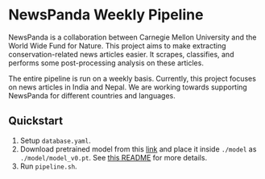 # NewsPanda Weekly Pipeline
NewsPanda is a collaboration between Carnegie Mellon University and the World Wide Fund for Nature. This project aims to make extracting conservation-related news articles easier. It scrapes, classifies, and performs some post-processing analysis on these articles. 

The entire pipeline is run on a weekly basis. Currently, this project focuses on news articles in India and Nepal. We are working towards supporting NewsPanda for different countries and languages.

## Quickstart
1. Setup `database.yaml`.
2. Download pretrained model from this [link](https://drive.google.com/file/d/1dKKwpj43PWIg1xuNRbVlMQ4pWkKqL37j/view?usp=sharing) and place it inside `./model` as `./model/model_v0.pt`. See [this README](./model/README.md) for more details. 
3. Run `pipeline.sh`.